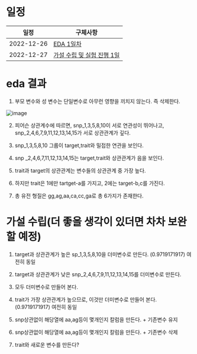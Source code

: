 
# 일정
|일정|구체사항|
|------|---|
|2022-12-26|[EDA 1일차](https://github.com/stockmanager1/toy-project/tree/main/%EC%9C%A0%EC%A0%84%EC%B2%B4%20%EC%A0%95%EB%B3%B4%20%ED%92%88%EC%A2%85%20%EB%B6%84%EB%A5%98%20AI%20%EA%B2%BD%EC%A7%84%EB%8C%80%ED%9A%8C/12%EC%9B%94%2026%EC%9D%BC%201%EC%9D%BC%EC%B0%A8)|
|2022-12-27|[가설 수립 및 실험 진행 1일](https://github.com/stockmanager1/toy-project/tree/main/%EC%9C%A0%EC%A0%84%EC%B2%B4%20%EC%A0%95%EB%B3%B4%20%ED%92%88%EC%A2%85%20%EB%B6%84%EB%A5%98%20AI%20%EA%B2%BD%EC%A7%84%EB%8C%80%ED%9A%8C/12%EC%9B%94%2027%EC%9D%BC%202%EC%9D%BC%EC%B0%A8)|

# eda 결과

1. 부모 변수와 성 변수는 단일변수로 아무런 영향을 끼치지 않는다. 즉 삭제한다.

![image](https://user-images.githubusercontent.com/95357946/209654034-7c246eef-ec25-49e4-8b25-91a58bcce9d0.png)

2. 피어슨 상관계수에 따르면, snp_1,3,5,8,10이 서로 연관성이 뛰어나고, snp_2,4,6,7,9,11,12,13,14,15가 서로 상관관계가 깊다.

3. snp_1,3,5,8,10 그룹이 target,trait와 밀접한 연관을 보인다.

4. snp _2,4,6,7,11,12,13,14,15는 target,trait와 상관관계가 음을 보인다.

5. trait과 target의 상관관계는 변수들의 상관관계 중 가장 높다.

6. 하지만 trait은 1에만 tartget-a를 가지고, 2에는 target-b,c를 가진다.

7. 총 유전 형질은 gg,ag,aa,ca,cc,ga로 총 6가지가 존재한다.

# 가설 수립(더 좋을 생각이 있더면 차차 보완할 예정)

1. target과 상관관계가 높은 sp_1,3,5,8,10을 더미변수로 만든다. (0.9719171917) 여전히 동일

2. target과 상관관계가 낮은 snp_2,4,6,7,9,11,12,13,14,15를 더미변수로 만든다.

3. 모두 더미변수로 만들어 본다.

4. trait가 가장 상관관계가 높으므로, 이것만 더미변수로 만들어 본다. (0.9719171917) 여전히 동일

5. snp상관없이 해당열에 aa,ag등이 몇개인지 칼럼을 만든다. + 기존변수 유지

6. snp상관없이 해당열에 aa,ag등이 몇개인지 칼럼을 만든다. + 기존변수 삭제

7. trait와 새로운 변수를 만든다?


